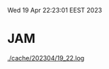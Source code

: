 Wed 19 Apr 22:23:01 EEST 2023
# JAM
<a href='./cache/202304/19_22.log'>./cache/202304/19_22.log</a>
